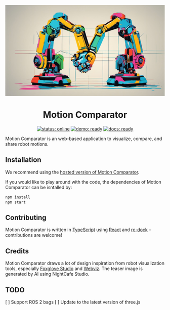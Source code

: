 ![Motion Comparator](./public/teaser.jpg)

<div align="center">
    <h1>Motion Comparator</h1>
    <a href= "https://uwgraphics.github.io/MotionComparator"><img alt="status: online" src="https://img.shields.io/badge/status-online-success.svg?logoHeight=10"></a>
    <a href= "https://uwgraphics.github.io/MotionComparator"><img alt="demo: ready" src="https://img.shields.io/badge/demo-ready-success.svg?logoHeight=10"></a>
    <a href= "https://github.com/uwgraphics/MotionComparator/releases"><img alt="docs: ready" src="https://img.shields.io/badge/version-v0.80.0 Beta-blue.svg?logoHeight=10"></a>
  
  
</div>

Motion Comparator is an web-based application to visualize, compare, and share robot motions. 

## Installation
We recommend using the [hosted version of Motion Comparator](https://uwgraphics.github.io/MotionComparator/). 

If you would like to play around with the code, the dependencies of Motion Comparator can be isntalled by:
```
npm install
npm start
```

## Contributing

Motion Comparator is written in [TypeScript](https://www.typescriptlang.org/) using [React](https://react.dev/) and [rc-dock](https://github.com/ticlo/rc-dock) – contributions are welcome!

## Credits
Motion Comparator draws a lot of design inspiration from robot visualization tools, especially [Foxglove Studio](https://github.com/foxglove/studio) and [Webviz](https://github.com/cruise-automation/webviz). The teaser image is generated by AI using NightCafe Studio.

## TODO
[ ] Support ROS 2 bags
[ ] Update to the latest version of three.js
